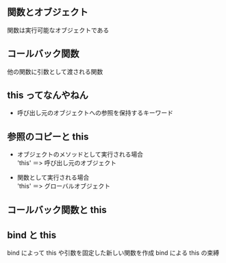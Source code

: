 ﻿## 関数とオブジェクト

関数は実行可能なオブジェクトである

## コールバック関数

他の関数に引数として渡される関数

## this ってなんやねん

- 呼び出し元のオブジェクトへの参照を保持するキーワード

## 参照のコピーと this

- オブジェクトのメソッドとして実行される場合  
  'this' ＝> 呼び出し元のオブジェクト

- 関数として実行される場合  
  'this' ＝> グローバルオブジェクト

## コールバック関数と this

## bind と this

bind によって this や引数を固定した新しい関数を作成
bind による this の束縛
